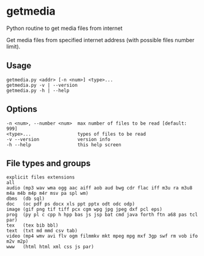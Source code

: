 getmedia
========

Python routine to get media files from internet

Get media files from specified internet address 
(with possible files number limit).

Usage
-----

    getmedia.py <addr> [-n <num>] <type>...
    getmedia.py -v | --version
    getmedia.py -h | --help
  
Options
-------

    -n <num>, --number <num>  max number of files to be read [default: 999]
    <type>...                 types of files to be read
    -v --version              version info
    -h --help                 this help screen
  
File types and groups
---------------------

    explicit files extensions
    all
    audio (mp3 wav wma ogg aac aiff aob aud bwg cdr flac iff m3u ra m3u8 m4a m4b m4p m4r msv pa spl wm)
    dbms  (db sql)
    doc   (oc pdf ps docx xls ppt pptx odt odc odp)
    image (gif png tif tiff pcx cgm wpg jpg jpeg dxf pcl eps)
    prog  (py pl c cpp h hpp bas js jsp bat cmd java forth ftn a68 pas tcl par)
    tex   (tex bib bbl)
    text  (txt md mmd csv tab)
    video (mp4 wmv avi flv ogm filmmkv mkt mpeg mpg mxf 3gp swf rm vob ifo m2v m2p)
    www   (html html xml css js par)

